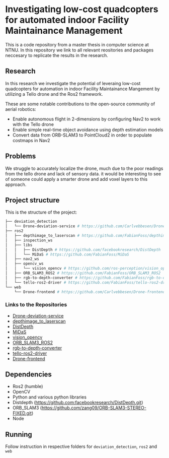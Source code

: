 # Investigating low-cost quadcopters for automated indoor Facility Maintainance Management

This is a code repository from a master thesis in computer science at NTNU.
In this repository we link to all relevant reositories and packages neccesary to replicate the results in the research.

## Research
In this research we investigate the potential of leveraing low-cost quadcopters for automation in indoor Facility Maintainance Mangement by utilizing a Tello drone and the Ros2 framework.

These are some notable contributions to the open-source community of aerial robotics:
- Enable autonomous flight in 2-dimensions by configuring Nav2 to work with the Tello drone
- Enable simple real-time object avoidance using depth estimation models
- Convert data from ORB-SLAM3 to PointCloud2 in order to populate costmaps in Nav2

## Problems
We struggle to accurately localize the drone, much due to the poor readings from the tello drone and lack of sensory data. it would be interesting to see of someone could apply a smarter drone and add voxel layers to this approach.

## Project structure
This is the structure of the project:

```bash
├── deviation_detection
│   └── Drone-deviation-service # https://github.com/Carlvebbesen/Drone-deviation-service
├── ros2
│   ├── depthimage_to_laserscan # https://github.com/FabianFoss/depthimage_to_laserscan
│   ├── inspection_ws
│   ├── libs
│   │   ├── DistDepth # https://github.com/facebookresearch/DistDepth
│   │   └── MiDaS # https://github.com/FabianFoss/MiDaS
│   ├── nav2_ws
│   ├── opencv_ws
│   │   └── vision_opencv # https://github.com/ros-perception/vision_opencv
│   ├── ORB_SLAM3_ROS2 # https://github.com/FabianFoss/ORB_SLAM3_ROS2
│   ├── rgb-to-depth-converter # https://github.com/FabianFoss/rgb-to-depth-converter
│   └── tello-ros2-driver # https://github.com/FabianFoss/tello-ros2-driver
└── web
    └── Drone-frontend # https://github.com/Carlvebbesen/Drone-frontend

```
### Links to the Repositories
- [Drone-deviation-service](https://github.com/Carlvebbesen/Drone-deviation-service)
- [depthimage_to_laserscan](https://github.com/FabianFoss/depthimage_to_laserscan)
- [DistDepth](https://github.com:facebookresearch/DistDepth)
- [MiDaS](https://github.com/FabianFoss/MiDaS)
- [vision_opencv](https://github.com/ros-perception/vision_opencv)
- [ORB_SLAM3_ROS2](https://github.com/FabianFoss/ORB_SLAM3_ROS2)
- [rgb-to-depth-converter](https://github.com/FabianFoss/rgb-to-depth-converter)
- [tello-ros2-driver](https://github.com/FabianFoss/tello-ros2-driver)
- [Drone-frontend](https://github.com/Carlvebbesen/Drone-frontend)

## Dependencies
- Ros2 (humble)
- OpenCV
- Python and various python libraries
- Distdepth (https://github.com:facebookresearch/DistDepth.git)
- ORB_SLAM3 (https://github.com/zang09/ORB-SLAM3-STEREO-FIXED.git)
- Node

## Running
Follow instruction in respective folders for `deviation_detection`, `ros2` and `web` 
